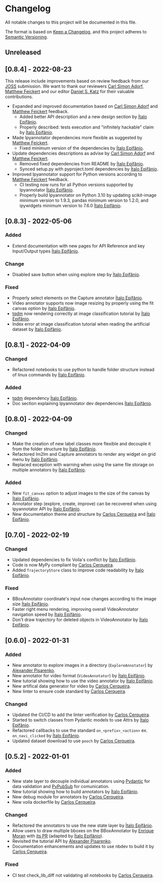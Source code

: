 # Changelog

All notable changes to this project will be documented in this file.

The format is based on [Keep a Changelog](https://keepachangelog.com/en/1.0.0/),
and this project adheres to [Semantic Versioning](https://semver.org/spec/v2.0.0.html).

## Unreleased

## [0.8.4] - 2022-08-23

This release include improvements based on review feedback from our [JOSS](https://joss.theoj.org/) submission. We want to thank our reviewers [Carl Simon Adorf](https://github.com/csadorf), [Matthew Feickert](https://github.com/matthewfeickert) and our editor [Daniel S. Katz](https://github.com/danielskatz) for their valuable contributions.

- Expanded and improved documentation based on [Carl Simon Adorf](https://github.com/csadorf) and [Matthew Feickert](https://github.com/matthewfeickert) feedback.
    - Added better API description and a new design section by [Ítalo Epifânio](https://github.com/itepifanio).
    - Properly described: tests execution and "infinitely hackable" claim by [Ítalo Epifânio](https://github.com/itepifanio).
- Made Ipyannotator dependencies more flexible as suggested by [Matthew Feickert](https://github.com/matthewfeickert).
    - Fixed minimum version of the dependencies by [Ítalo Epifânio](https://github.com/itepifanio).
- Update dependencies descriptions as advise by [Carl Simon Adorf](https://github.com/csadorf) and [Matthew Feickert](https://github.com/matthewfeickert).
    - Removed fixed dependencies from README by [Ítalo Epifânio](https://github.com/itepifanio).
    - Synced setup.py with pyproject.toml dependencies by [Ítalo Epifânio](https://github.com/itepifanio).
- Improved Ipyannotator support for Python versions according to [Matthew Feickert](https://github.com/matthewfeickert) feedback.
    - CI testing now runs for all Python versions supported by Ipyannotator [Ítalo Epifânio](https://github.com/itepifanio).
    - Properly build Ipyannotator on Python 3.10 by updating scikit-image minimum version to 1.9.3, pandas minimum version to 1.2.0, and ipywidgets minimum version to 7.6.0 [Ítalo Epifânio](https://github.com/itepifanio).

## [0.8.3] - 2022-05-06

### Added
- Extend documentation with new pages for API Reference and key Input/Output types [Ítalo Epifânio](https://github.com/itepifanio).

### Change
- Disabled save button when using explore step by [Ítalo Epifânio](https://github.com/itepifanio).

### Fixed
- Properly select elements on the Capture annotator [Ítalo Epifânio](https://github.com/itepifanio).
- Video annotator supports now image resizing by properly using the fit canvas option by [Ítalo Epifânio](https://github.com/itepifanio).
- [tqdm](https://github.com/tqdm/tqdm) now rendering correctly at image classification tutorial by [Ítalo Epifânio](https://github.com/itepifanio).
- Index error at image classification tutorial when reading the artificial dataset by [Ítalo Epifânio](https://github.com/itepifanio).

## [0.8.1] - 2022-04-09

### Changed
- Refactored notebooks to use python to handle folder structure instead of linux commands by [Ítalo Epifânio](https://github.com/itepifanio).

### Added
- [tqdm](https://github.com/tqdm/tqdm) dependency [Ítalo Epifânio](https://github.com/itepifanio).
- Doc section explaining Ipyannotator dev dependencies [Ítalo Epifânio](https://github.com/itepifanio).

## [0.8.0] - 2022-04-09

### Changed
- Make the creation of new label classes more flexible and decouple it from the folder structure by [Ítalo Epifânio](https://github.com/itepifanio).
- Refactored Im2Im and Capture annotators to render any widget on grid menu by [Ítalo Epifânio](https://github.com/itepifanio).
- Replaced exception with warning when using the same file storage on multiple annotators by [Ítalo Epifânio](https://github.com/itepifanio).

### Added
- New `fit_canvas` option to adjust images to the size of the canvas by [Ítalo Epifânio](https://github.com/itepifanio).
- Annotator step (explore, create, improve) can be recovered when using Ipyannotator API by [Ítalo Epifânio](https://github.com/itepifanio).
- New documentation theme and structure by [Carlos Cerqueira](https://github.com/Carloscerq) and [Ítalo Epifânio](https://github.com/itepifanio).

## [0.7.0] - 2022-02-19

### Changed
- Updated dependencies to fix Voila's conflict by [Ítalo Epifânio](https://github.com/itepifanio).
- Code is now MyPy compliant by [Carlos Cerqueira](https://github.com/Carloscerq).
- Added `TrajectoryStore` class to improve code readability by [Ítalo Epifânio](https://github.com/itepifanio).

### Fixed
- BBoxAnnotator coordinate's input now changes according to the image size [Ítalo Epifânio](https://github.com/itepifanio).
- Faster right menu rendering, improving overall VideoAnnotator navigation speed by [Ítalo Epifânio](https://github.com/itepifanio).
- Don't draw trajectory for deleted objects in VideoAnnotator by [Ítalo Epifânio](https://github.com/itepifanio).

## [0.6.0] - 2022-01-31

### Added
- New annotator to explore images in a directory (`ExploreAnnotator`) by [Alexander Pisarenko](https://github.com/AlexJoz).
- New annotator for video format (`VideoAnnotator`) by [Ítalo Epifânio](https://github.com/itepifanio).
- New tutorial showing how to use the video annotator by [Ítalo Epifânio](https://github.com/itepifanio).
- New artifical data generator for video by [Carlos Cerqueira](https://github.com/Carloscerq).
- New linter to ensure code standard by [Carlos Cerqueira](https://github.com/Carloscerq).

### Changed
- Updated the CI/CD to add the linter verification by [Carlos Cerqueira](https://github.com/Carloscerq).
- Started to switch classes from Pydantic models to use Attrs by [Ítalo Epifânio](https://github.com/itepifanio).
- Refactored callbacks to use the standard `on_<prefix>_<action>` ex. `on_navi_clicked` by [Ítalo Epifânio](https://github.com/itepifanio).
- Updated dataset download to use `pooch` by [Carlos Cerqueira](https://github.com/Carloscerq).

## [0.5.2] - 2022-01-01

### Added

- New state layer to decouple individual annotators using [Pydantic](https://pydantic-docs.helpmanual.io/) for data validation and [PyPubSub](https://pypi.org/project/PyPubSub/) for comunication.
- New tutorial showing how to build annotators by [Ítalo Epifânio](https://github.com/itepifanio).
- New debug module for annotators by [Carlos Cerqueira](https://github.com/Carloscerq).
- New voila dockerfile by [Carlos Cerqueira](https://github.com/Carloscerq).

### Changed

- Refactored the annotators to use the new state layer by [Ítalo Epifânio](https://github.com/itepifanio).
- Allow users to draw multiple bboxes on the BBoxAnnotator by [Enrique Moran](https://github.com/EnriqueMoran) with [its PR](https://github.com/palaimon/ipyannotator/pull/11) (adapted by [Ítalo Epifânio](https://github.com/itepifanio)).
- Revisited the tutorial API by [Alexander Pisarenko](https://github.com/AlexJoz).
- Documentation enhancements and updates to use nbdev to build it by [Carlos Cerqueira](https://github.com/Carloscerq).

### Fixed

- CI test check_lib_diff not validating all notebooks by [Carlos Cerqueira](https://github.com/Carloscerq).
